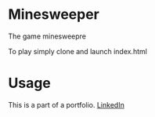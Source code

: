 # Minesweeper
The game minesweepre


To play simply clone and launch index.html

# Usage
This is a part of a portfolio.
[LinkedIn](https://www.linkedin.com/in/jonathan-fridja/ "johnfridja@gmail.com")

